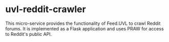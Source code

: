 # uvl-reddit-crawler

This micro-service provides the functionality of Feed.UVL to crawl Reddit forums. It is implemented as a Flask application and uses PRAW for access to Reddit's public API.
